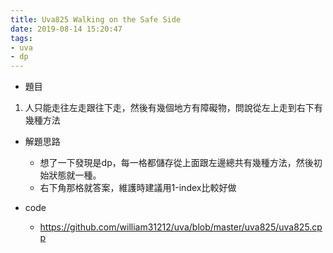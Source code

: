 ```yaml
---
title: Uva825 Walking on the Safe Side
date: 2019-08-14 15:20:47
tags:
- uva
- dp
---
```


* 題目

1. 人只能走往左走跟往下走，然後有幾個地方有障礙物，問說從左上走到右下有幾種方法

* 解題思路
    - 想了一下發現是dp，每一格都儲存從上面跟左邊總共有幾種方法，然後初始狀態就一種。
    - 右下角那格就答案，維護時建議用1-index比較好做

* code
    -  https://github.com/william31212/uva/blob/master/uva825/uva825.cpp

